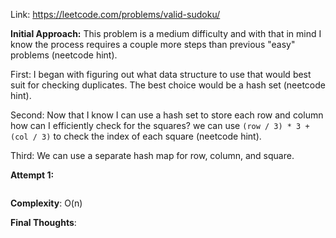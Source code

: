 Link: https://leetcode.com/problems/valid-sudoku/

**Initial Approach:** 
This problem is a medium difficulty and with that in mind I know the process requires a couple more steps than previous "easy" problems (neetcode hint).

First: I began with figuring out what data structure to use that would best suit for checking duplicates. The best choice would be a hash set (neetcode hint).

Second: Now that I know I can use a hash set to store each row and column how can I efficiently check for the squares? we can use `(row / 3) * 3 + (col / 3)` to check the index of each square (neetcode hint).

Third: We can use a separate hash map for row, column, and square.

**Attempt 1:**

```python

```

**Complexity**: O(n)

**Final Thoughts**: 
